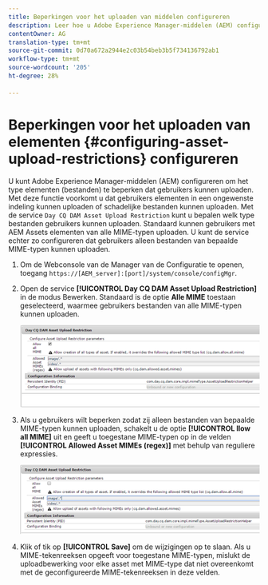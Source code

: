 ```yaml
---
title: Beperkingen voor het uploaden van middelen configureren
description: Leer hoe u Adobe Experience Manager-middelen (AEM) configureert om het type elementen (bestanden) te beperken dat gebruikers kunnen uploaden.
contentOwner: AG
translation-type: tm+mt
source-git-commit: 0d70a672a2944e2c03b54beb3b5f734136792ab1
workflow-type: tm+mt
source-wordcount: '205'
ht-degree: 28%

---
```



# Beperkingen voor het uploaden van elementen {#configuring-asset-upload-restrictions} configureren

U kunt Adobe Experience Manager-middelen (AEM) configureren om het type elementen (bestanden) te beperken dat gebruikers kunnen uploaden. Met deze functie voorkomt u dat gebruikers elementen in een ongewenste indeling kunnen uploaden of schadelijke bestanden kunnen uploaden. Met de service `Day CQ DAM Asset Upload Restriction` kunt u bepalen welk type bestanden gebruikers kunnen uploaden. Standaard kunnen gebruikers met AEM Assets elementen van alle MIME-typen uploaden. U kunt de service echter zo configureren dat gebruikers alleen bestanden van bepaalde MIME-typen kunnen uploaden.

1. Om de Webconsole van de Manager van de Configuratie te openen, toegang `https://[AEM_server]:[port]/system/console/configMgr`.
1. Open de service **[!UICONTROL Day CQ DAM Asset Upload Restriction]** in de modus Bewerken. Standaard is de optie **Alle MIME** toestaan geselecteerd, waarmee gebruikers bestanden van alle MIME-typen kunnen uploaden.

   ![chlimage_1-378](assets/chlimage_1-378.png)

1. Als u gebruikers wilt beperken zodat zij alleen bestanden van bepaalde MIME-typen kunnen uploaden, schakelt u de optie **[!UICONTROL llow all MIME]** uit en geeft u toegestane MIME-typen op in de velden **[!UICONTROL Allowed Asset MIMEs (regex)]** met behulp van reguliere expressies.

   ![chlimage_1-379](assets/chlimage_1-379.png)

1. Klik of tik op **[!UICONTROL Save]** om de wijzigingen op te slaan. Als u MIME-tekenreeksen opgeeft voor toegestane MIME-typen, mislukt de uploadbewerking voor elke asset met MIME-type dat niet overeenkomt met de geconfigureerde MIME-tekenreeksen in deze velden.
